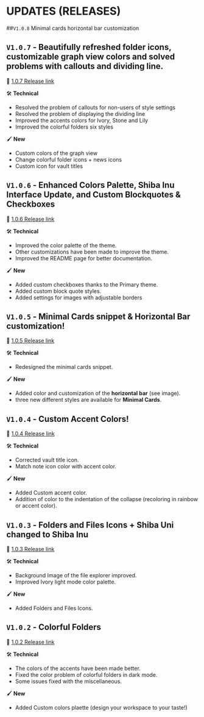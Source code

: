 # UPDATES (RELEASES)


##`V1.0.8` Minimal cards horizontal bar customization

## `V1.0.7` - Beautifully refreshed folder icons, customizable graph view colors and solved problems with callouts and dividing line.

📌 [1.0.7 Release link](https://github.com/faroukx/Obsidian-shiba-inu-theme/releases/tag/v.1.0.7)

🛠️ **Technical** 
- Resolved the problem of callouts for non-users of style settings
- Resolved the problem of displaying the dividing line
- Improved the accents colors for Ivory, Stone and Lily
- Improved the colorful folders six styles

🖌️ **New**
- Custom colors of the graph view
- Change colorful folder icons + news icons
- Custom icon for vault titles

## `V1.0.6` - Enhanced Colors Palette, Shiba Inu Interface Update, and Custom Blockquotes & Checkboxes

📌 [1.0.6 Release link](https://github.com/faroukx/Obsidian-shiba-inu-theme/releases/tag/v.1.0.6)

🛠️ **Technical** 
- Improved the color palette of the theme.
- Other customizations have been made to improve the theme.
- Improved the README page for better documentation.

🖌️ **New**
- Added custom checkboxes thanks to the Primary theme.
- Added custom block quote styles.
- Added settings for images with adjustable borders



## `V1.0.5` - Minimal Cards snippet & Horizontal Bar customization!

📌 [1.0.5 Release link](https://github.com/faroukx/Obsidian-shiba-inu-theme/releases/tag/v.1.0.5)

🛠️ **Technical** 
- Redesigned the minimal cards snippet.

🖌️ **New**
- Added color and customization of the **horizontal bar** (see image).
- three new different styles are available for **Minimal Cards**.

## `V1.0.4` - Custom Accent Colors!

📌 [1.0.4 Release link](https://github.com/faroukx/Obsidian-shiba-inu-theme/releases/tag/v.1.0.4)

🛠️ **Technical** 
- Corrected vault title icon.
- Match note icon color with accent color.

 🖌️ **New**
- Added Custom accent color.
- Addition of color to the indentation of the collapse (recoloring in rainbow or accent color).



## `V1.0.3` - Folders and Files Icons + Shiba Uni changed to Shiba Inu

📌 [1.0.3 Release link](https://github.com/faroukx/Obsidian-shiba-inu-theme/releases/tag/v.1.0.3)

🛠️ **Technical**
- Background Image of the file explorer improved.
- Improved Ivory light mode color palette.

🖌️ **New**
- Added Folders and Files Icons.


## `V1.0.2` - Colorful Folders

📌 [1.0.2 Release link](https://github.com/faroukx/Obsidian-shiba-inu-theme/releases/tag/v.1.0.2)

🛠️ **Technical**
-  The colors of the accents have been made better.
- Fixed the color problem of colorful folders in dark mode.
- Some issues fixed with the miscellaneous.

🖌️ **New**
- Added Custom colors plaette (design your workspace to your taste!)



